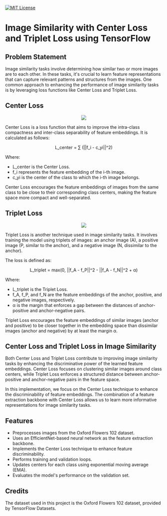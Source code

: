 [![MIT License](https://img.shields.io/badge/License-MIT-blue.svg)](https://opensource.org/licenses/MIT)

# Image Similarity with Center Loss and Triplet Loss using TensorFlow

## Problem Statement

Image similarity tasks involve determining how similar two or more images are to each other. In these tasks, it's crucial to learn feature representations that can capture relevant patterns and structures from the images. One common approach to enhancing the performance of image similarity tasks is by leveraging loss functions like Center Loss and Triplet Loss.


## Center Loss

<p align="center"><img src="https://www.mdpi.com/applsci/applsci-10-04669/article_deploy/html/images/applsci-10-04669-g005.png"/></p>


Center Loss is a loss function that aims to improve the intra-class compactness and inter-class separability of feature embeddings. It is calculated as follows:

<center>
L_center = ∑ (||f_i - c_yi||^2)
</center>

Where:
- L_center is the Center Loss.
- f_i represents the feature embedding of the i-th image.
- c_yi is the center of the class to which the i-th image belongs.

Center Loss encourages the feature embeddings of images from the same class to be close to their corresponding class centers, making the feature space more compact and well-separated.


## Triplet Loss

<p align="center"><img src="https://upload.wikimedia.org/wikipedia/commons/f/f2/The-Triplet-loss-in-cosine-similarity.png"/></p>

Triplet Loss is another technique used in image similarity tasks. It involves training the model using triplets of images: an anchor image (A), a positive image (P, similar to the anchor), and a negative image (N, dissimilar to the anchor). 

The loss is defined as:

<center>
L_triplet = max(0, ||f_A - f_P||^2 - ||f_A - f_N||^2 + α)
</center>


Where:
- L_triplet is the Triplet Loss.
- f_A, f_P, and f_N are the feature embeddings of the anchor, positive, and negative images, respectively.
- α is the margin that enforces a gap between the distances of anchor-positive and anchor-negative pairs.

Triplet Loss encourages the feature embeddings of similar images (anchor and positive) to be closer together in the embedding space than dissimilar images (anchor and negative) by at least the margin α.

## Center Loss and Triplet Loss in Image Similarity

Both Center Loss and Triplet Loss contribute to improving image similarity tasks by enhancing the discriminative power of the learned feature embeddings. Center Loss focuses on clustering similar images around class centers, while Triplet Loss enforces a structured distance between anchor-positive and anchor-negative pairs in the feature space.

In this implementation, we focus on the Center Loss technique to enhance the discriminability of feature embeddings. The combination of a feature extraction backbone with Center Loss allows us to learn more informative representations for image similarity tasks.

## Features

- Preprocesses images from the Oxford Flowers 102 dataset.
- Uses an EfficientNet-based neural network as the feature extraction backbone.
- Implements the Center Loss technique to enhance feature discriminability.
- Performs training and validation loops.
- Updates centers for each class using exponential moving average (EMA).
- Evaluates the model's performance on the validation set.

## Credits
The dataset used in this project is the Oxford Flowers 102 dataset, provided by TensorFlow Datasets.
